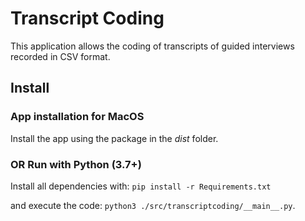 # Transcript Coding
This application allows the coding of transcripts of guided interviews recorded in CSV format.

## Install
### App installation for MacOS
Install the app using the package in the *dist* folder.

### OR Run with Python (3.7+)
Install all dependencies with: ```pip install -r Requirements.txt```

and execute the code: ```python3 ./src/transcriptcoding/__main__.py```.
